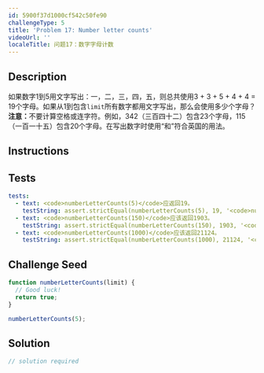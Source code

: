 ```yaml
---
id: 5900f37d1000cf542c50fe90
challengeType: 5
title: 'Problem 17: Number letter counts'
videoUrl: ''
localeTitle: 问题17：数字字母计数
---
```


## Description
<section id="description">如果数字1到5用文字写出：一，二，三，四，五，则总共使用3 + 3 + 5 + 4 + 4 = 19个字母。如果从1到包含<code>limit</code>所有数字都用文字写出，那么会使用多少个字母？ <b>注意：</b>不要计算空格或连字符。例如，342（三百四十二）包含23个字母，115（一百一十五）包含20个字母。在写出数字时使用“和”符合英国的用法。 </section>

## Instructions
<section id="instructions">
</section>

## Tests
<section id='tests'>

```yml
tests:
  - text: <code>numberLetterCounts(5)</code>应返回19。
    testString: assert.strictEqual(numberLetterCounts(5), 19, '<code>numberLetterCounts(5)</code> should return 19.');
  - text: <code>numberLetterCounts(150)</code>应该返回1903。
    testString: assert.strictEqual(numberLetterCounts(150), 1903, '<code>numberLetterCounts(150)</code> should return 1903.');
  - text: <code>numberLetterCounts(1000)</code>应该返回21124。
    testString: assert.strictEqual(numberLetterCounts(1000), 21124, '<code>numberLetterCounts(1000)</code> should return 21124.');

```

</section>

## Challenge Seed
<section id='challengeSeed'>

<div id='js-seed'>

```js
function numberLetterCounts(limit) {
  // Good luck!
  return true;
}

numberLetterCounts(5);

```

</div>



</section>

## Solution
<section id='solution'>

```js
// solution required
```
</section>
